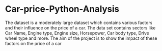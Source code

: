 # Car-price-Python-Analysis
The dataset is a moderately large dataset which contains various factors and their influence on the price of a car. The data set contains sectors like Car Name, Engine type, Engine size, Horsepower, Car body type, Drive wheel type and more.  The aim of the project is to show the impact of these factors on the price of a car

